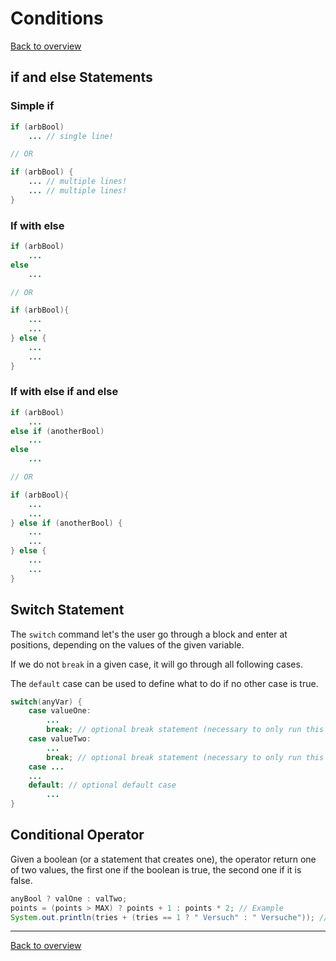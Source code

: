 # Conditions
[Back to overview](./00_Java_SyntaxGuide.md)

## if and else Statements
### Simple **if**
```java
if (arbBool)
    ... // single line!

// OR

if (arbBool) {
    ... // multiple lines!
    ... // multiple lines!
}
```

### If with **else**
```java
if (arbBool)
    ...
else
    ...

// OR

if (arbBool){
    ...
    ...
} else {
    ...
    ...
}
```

### If with **else if** and else
```java
if (arbBool)
    ...
else if (anotherBool)
    ...
else
    ...

// OR

if (arbBool){
    ...
    ...
} else if (anotherBool) {
    ...
    ...
} else {
    ...
    ...
}
```

## Switch Statement
The `switch` command let's the user go through a block and enter at positions, depending on the values of the given variable.

If we do not `break` in a given case, it will go through all following cases.

The `default` case can be used to define what to do if no other case is true.

```java
switch(anyVar) {
    case valueOne:
        ...
        break; // optional break statement (necessary to only run this case)
    case valueTwo:
        ...
        break; // optional break statement (necessary to only run this case)
    case ...
    ...
    default: // optional default case
        ...
}
```

## Conditional Operator
Given a boolean (or a statement that creates one), the operator return one of two values, the first one if the boolean is true, the second one if it is false.

```java
anyBool ? valOne : valTwo;
points = (points > MAX) ? points + 1 : points * 2; // Example
System.out.println(tries + (tries == 1 ? " Versuch" : " Versuche")); // Use-case
```

---

[Back to overview](./00_Java_SyntaxGuide.md)
